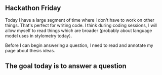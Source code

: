 ## Hackathon Friday

Today I have a large segment of time where I don't have to work on other things. That's perfect for writing code. I think during coding sessions, I will allow myself to read things which are broader (probably about language model uses in stylometry today).  

Before I can begin answering a question, I need to read and annotate my page about thesis ideas. 

## The goal today is to answer a question





